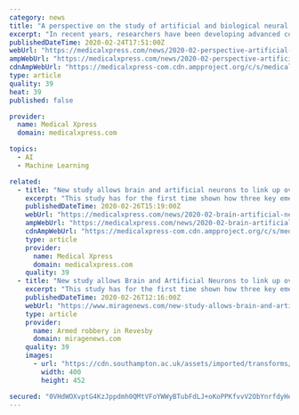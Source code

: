 ```yaml
---
category: news
title: "A perspective on the study of artificial and biological neural networks"
excerpt: "In recent years, researchers have been developing advanced computational techniques based on artificial neural networks, which are architectures inspired by biological neural networks in the human brain. Models based on artificial neural networks are trained to optimize millions of synaptic weights over millions of observations in order to make ..."
publishedDateTime: 2020-02-24T17:51:00Z
webUrl: "https://medicalxpress.com/news/2020-02-perspective-artificial-biological-neural-networks.html"
ampWebUrl: "https://medicalxpress.com/news/2020-02-perspective-artificial-biological-neural-networks.amp"
cdnAmpWebUrl: "https://medicalxpress-com.cdn.ampproject.org/c/s/medicalxpress.com/news/2020-02-perspective-artificial-biological-neural-networks.amp"
type: article
quality: 39
heat: 39
published: false

provider:
  name: Medical Xpress
  domain: medicalxpress.com

topics:
  - AI
  - Machine Learning

related:
  - title: "New study allows brain and artificial neurons to link up over the web"
    excerpt: "This study has for the first time shown how three key emerging technologies can work together: brain-computer interfaces, artificial neural networks and advanced memory technologies (also known as memristors). The discovery opens the door to further significant developments in neural and artificial intelligence research. During the study ..."
    publishedDateTime: 2020-02-26T15:19:00Z
    webUrl: "https://medicalxpress.com/news/2020-02-brain-artificial-neurons-link-web.html"
    ampWebUrl: "https://medicalxpress.com/news/2020-02-brain-artificial-neurons-link-web.amp"
    cdnAmpWebUrl: "https://medicalxpress-com.cdn.ampproject.org/c/s/medicalxpress.com/news/2020-02-brain-artificial-neurons-link-web.amp"
    type: article
    provider:
      name: Medical Xpress
      domain: medicalxpress.com
    quality: 39
  - title: "New study allows Brain and Artificial Neurons to link up over web"
    excerpt: "This study has for the first time shown how three key emerging technologies can work together: brain-computer interfaces, artificial neural networks and advanced memory technologies (also known as memristors). The discovery opens the door to further ..."
    publishedDateTime: 2020-02-26T12:16:00Z
    webUrl: "https://www.miragenews.com/new-study-allows-brain-and-artificial-neurons-to-link-up-over-web/"
    type: article
    provider:
      name: Armed robbery in Revesby
      domain: miragenews.com
    quality: 39
    images:
      - url: "https://cdn.southampton.ac.uk/assets/imported/transforms/site/news-release/PageThumbnail/566D6AE6FB4149BD97F4881362B0C14B/Virtual%20Laboratory%20-%20Southampton%20Zurich%20and%20Padova%202.jpg_SIA_JPG_fit_to_width_INLINE.jpg"
        width: 400
        height: 452

secured: "0VHdWOXvptG4KzJppdmh0QMtVFoYWWyBTubFdLJ+oKoPPKfvvV2ObYnrfdyHemnXFeWPrVQq6OM9KYQwtbtnQYkigreMP+Kwwhh8/4p2B6v7zzOtg/gm52sN/Keg/JVXzAROMJx9Fn4QH5kSX8he7nWldc1oNqG/74oKXcnWm9yVnHRoZfX5BWlwSAZdBm23qQMyHsvLhSZSy89X+ebh7QH9QGlLAzE2rdXXMJvRl0zHN+ToiHbSYQMuXuKbs9l3o3jLbZEW7j0OrZc+hwhBQ0KYozZQQHRbPkG1UsLU5piCPDcCR+Ydx7Tok6iWDXXlOtlYQoCaeoiVEfVD6mB9HImdNEvjQ1i7hBY1v2SL78YM6f/oO/1NSw9757FOJsanbA371obPYiAWQQOciLkVjJHHj7Iv1ebz8AIvea+fn6lVVuAgaDNMERt5Sm+xv7DuFoJYfuG5OJJlwuKN92KMGei4PQrduwjmGmiwFA1ewMk=;lqHqmebsDchMV5yH3ep8DQ=="
---
```


